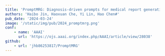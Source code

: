 ```yaml
---
title: 'PromptMRG: Diagnosis-driven prompts for medical report generation'
authors: 'Haibo Jin, Haoxuan Che, Yi Lin, Hao Chen#'
pub_date: '2024-03-24'
image: '/static/img/pub/2024_promptmrg.png'
conf:
    - name: 'AAAI'
      url: 'https://ojs.aaai.org/index.php/AAAI/article/view/28038'
github:
    - url: 'jhb86253817/PromptMRG'
---
```

